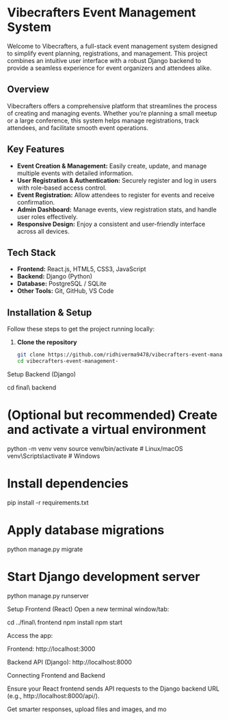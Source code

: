 
# Vibecrafters Event Management System

Welcome to Vibecrafters, a full-stack event management system designed to simplify event planning, registrations, and management. This project combines an intuitive user interface with a robust Django backend to provide a seamless experience for event organizers and attendees alike.

## Overview

Vibecrafters offers a comprehensive platform that streamlines the process of creating and managing events. Whether you’re planning a small meetup or a large conference, this system helps manage registrations, track attendees, and facilitate smooth event operations.

## Key Features

- **Event Creation & Management:** Easily create, update, and manage multiple events with detailed information.
- **User Registration & Authentication:** Securely register and log in users with role-based access control.
- **Event Registration:** Allow attendees to register for events and receive confirmation.
- **Admin Dashboard:** Manage events, view registration stats, and handle user roles effectively.
- **Responsive Design:** Enjoy a consistent and user-friendly interface across all devices.

## Tech Stack

- **Frontend:** React.js, HTML5, CSS3, JavaScript  
- **Backend:** Django (Python)  
- **Database:** PostgreSQL / SQLite
- **Other Tools:** Git, GitHub, VS Code

## Installation & Setup

Follow these steps to get the project running locally:

1. **Clone the repository**
   ```bash
   git clone https://github.com/ridhiverma9478/vibecrafters-event-management-.git
   cd vibecrafters-event-management-


Setup Backend (Django)

cd final\ backend

# (Optional but recommended) Create and activate a virtual environment
python -m venv venv
source venv/bin/activate       # Linux/macOS
venv\Scripts\activate          # Windows

# Install dependencies
pip install -r requirements.txt

# Apply database migrations
python manage.py migrate

# Start Django development server
python manage.py runserver


Setup Frontend (React)
Open a new terminal window/tab:

cd ../final\ frontend
npm install
npm start


Access the app:

Frontend: http://localhost:3000

Backend API (Django): http://localhost:8000

Connecting Frontend and Backend

Ensure your React frontend sends API requests to the Django backend URL (e.g., http://localhost:8000/api/).





Get smarter responses, upload files and images, and mo
 

